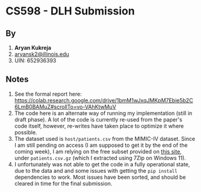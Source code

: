 # CS598 - DLH Submission
## By
1. **Aryan Kukreja**
2. aryansk2@illinois.edu
3. UIN: 652936393

## Notes
1. See the formal report here: https://colab.research.google.com/drive/1bmM1wJxqJMKpM7Ebie5b2C6LmB0BAMuZ#scrollTo=vo-VAhKtwMuV
2. The code here is an alternate way of running my implementation (still in draft phase). A lot of the code is currently re-used from the paper's code itself, however, re-writes have taken place to optimize it where possible.
3. The dataset used is `host/patients.csv` from the MIMIC-IV dataset. Since I am still pending on access (I am supposed to get it by the end of the coming week), I am relying on the free subset provided on [this site](https://physionet.org/content/mimic-iv-demo/2.2/hosp/#files-panel), under `patients.csv.gz` (which I extracted using 7Zip on Windows 11).
4. I unfortunately was not able to get the code in a fully operational state, due to the data and and some issues with getting the `pip install` dependencies to work. Most issues have been sorted, and should be cleared in time for the final submission. 
